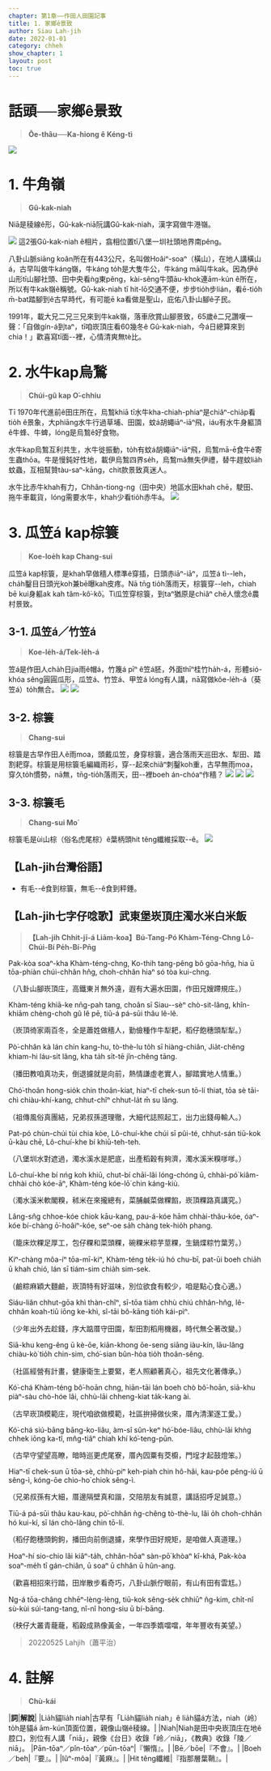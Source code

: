 ```yaml
---
chapter: 第1章——作田人田園記事
title: 1. 家鄉ê景致
author: Siau Lah-jih
date: 2022-01-01
category: chheh
show_chapter: 1
layout: post
toc: true
---
```


# 話頭──家鄉ê景致
> **Ōe-thâu──Ka-hiong ê Kéng-tì**

![](../too5/01/1-1-1.牛角嶺.jpg)

# 1. 牛角嶺 
> **Gû-kak-niah**

Niā是稜線ê形，Gû-kak-niā阮講Gû-kak-niah，漢字寫做牛港嶺。

![](../too5/01/1-1-2.牛角嶺.jpg)
這2張Gû-kak-niah ê相片，翕相位置tī八堡一圳社頭地界南pêng。

八卦山脈siāng koân所在有443公尺，名叫做Hoâiⁿ-soaⁿ（橫山），在地人講橫山á，古早叫做牛káng嶺，牛káng to̍h是大隻牛公，牛káng mā叫牛kak。因為伊ê山形tī山腳社頭、田中央看ǹg東pêng，kài-sêng牛頭āu-khok連ām-kún ê所在，所以有牛kak嶺ê稱號。Gû-kak-niah tī hit-lō交通不便，步步tio̍h步lián，看ē-tio̍h m̄-bat踏腳到ê古早時代，有可能ē ka看做是聖山，庇佑八卦山腳ê子民。

1991年，載大兄二兄三兄來到牛kak嶺，落車欣賞山腳景致，65歲ê二兄讚嘆一聲：「自做gín-á到taⁿ，tī咱崁頂庄看60幾冬ê Gû-kak-niah，今á日總算來到chia！」歡喜寫tī面--裡，心情清爽無tè比。

# 2. 水牛kap烏鶖
> **Chúi-gû kap O͘-chhiu**

Tī 1970年代進前ê田庄所在，烏鶖khiā tī水牛kha-chiah-phiaⁿ是chiâⁿ-chia̍p看tio̍h ê景象，大phiāng水牛行過草埔、田園，蚊á胡蠅iāⁿ-iāⁿ飛，iáu有水牛身軀頂ê牛蜂、牛蜱，lóng是烏鶖ê好食物。

水牛kap烏鶖互利共生，水牛徙振動，to̍h有蚊á胡蠅iāⁿ-iāⁿ飛，烏鶖mā-ē食牛ê寄生蟲thōa。牛是慢鈍好性地，載伊烏鶖四界se̍h，烏鶖mā無失伊禮，替牛趕蚊lia̍h蚊蟲，互相幫贊tàu-saⁿ-kāng，chit款景致真迷人。

水牛比赤牛khah有力，Chhân-tiong-ng（田中央）地區水田khah chē，駛田、拖牛車載貨，lóng需要水牛，khah少看tio̍h赤牛á。
![](../too5/01/1-2-2.水牛烏鶖.jpg)


# 3. 瓜笠á kap棕簑
> **Koe-loe̍h kap Chang-sui**

瓜笠á kap棕簑，是khah早做穡人標準ê穿插，日頭赤iāⁿ-iāⁿ，瓜笠á tì--leh，cha̍h鑿目日頭光koh兼bē曝kah皮疼。Nā tn̄g tio̍h落雨天，棕簑穿--leh，chiah bē kui身軀ak kah tâm-kô͘-kô͘。Tì瓜笠穿棕簑，到taⁿ猶原是chiâⁿ chē人懷念ê農村景致。

## 3-1. 瓜笠á／竹笠á
> **Koe-le̍h-á/Tek-le̍h-á**

笠á是作田人cha̍h日jia雨ê帽á，竹篾á pīⁿ ê笠á胚，外面thīⁿ桂竹ha̍h-á，形體sió-khóa sêng圓圓瓜形，瓜笠á、竹笠á、甲笠á lóng有人講，nā寫做kôe-le̍h-á（葵笠á）to̍h無合。
![](../too5/01/1-6-1.瓜笠仔.jpg)
![](../too5/01/1-6-2.竹笠仔.jpg)

## 3-2. 棕簑
> **Chang-sui**

棕簑是古早作田人ê雨moa，頭戴瓜笠，身穿棕簑，適合落雨天巡田水、犁田、踏割耙穿。棕簑是用棕簑毛編織雨衫，穿--起來chiâⁿ刺鑿koh重，古早無雨moa，穿久to̍h慣勢，nā無，tn̄g-tio̍h落雨天，田--裡boeh án-chóaⁿ作穡？
![](../too5/01/1-6-3.棕簑.jpg)
![](../too5/01/1-6-4.棕簑.jpg)
![](../too5/01/1-6-5.棕簑.jpg)

## 3-3. 棕簑毛
> **Chang-sui Mo͘**

棕簑毛是ùi山棕（俗名虎尾棕）ê葉柄頭hit têng纖維採取--ê。
![](../too5/01/1-6-6.棕樹.jpg)

## 【Lah-jih台灣俗語】
- 有毛--ê食到棕簑，無毛--ê食到秤錘。

## 【Lah-jih七字仔唸歌】武東堡崁頂庄濁水米白米飯
> **【Lah-jih Chhit-jī-á Liām-koa】Bú-Tang-Pó Khàm-Téng-Chng Lô-Chúi-Bí Pe̍h-Bí-Pn̄g**

Pak-kòa soaⁿ-kha Khàm-téng-chng, Ko-thih tang-pêng bô gōa-hn̄g,
hia ū tōa-phiàn chúi-chhân hn̂g, choh-chhân hiaⁿ só tòa kui-chng.

（八卦山腳崁頂庄，高鐵東爿無外遠，遐有大遍水田園，作田兄嫂蹛規庄。）

Khàm-téng khiā-ke nn̄g-pah tang, choân sī Siau--sèⁿ chò-sit-lâng,
khîn-khiām chèng-choh gû lê pē, tiū-á pá-sūi thâu lê-lê.

（崁頂徛家兩百冬，全是蕭姓做穡人，勤儉種作牛犁耙，稻仔飽穗頭犁犁。）

Pò͘-chhân kà lán chin kang-hu, tò-thè-lu to̍h sī hiàng-chiân,
Jia̍t-chêng khiam-hi láu-si̍t lâng, kha ta̍h si̍t-tē jîn-chêng tāng.

（播田教咱真功夫，倒退攄就是向前，熱情謙虛老實人，腳踏實地人情重。）

Chó͘-thoân hong-sio̍k chin thoân-kiat, hiaⁿ-tī chek-sun tō-lí thiat,
tōa sè tāi-chì chiàu-khí-kang, chhut-chîⁿ chhut-la̍t m̄ su lâng.

（祖傳風俗真團結，兄弟叔孫道理徹，大細代誌照起工，出力出錢毋輸人。）

Pat-pó chùn-chúi tùi chia kòe, Lô-chuí-khe chúi sī pûi-té,
chhut-sán tiū-kok ū-kàu chē, Lô-chuí-khe bí khiū-teh-teh.

（八堡圳水對遮過，濁水溪水是肥底，出產稻穀有夠濟，濁水溪米糗嗲嗲。）

Lô-chuí-khe bí nńg koh khiū, chut-bí chāi-lâi lóng-chóng ū,
chhài-pó͘ kiâm-chhài chò kóe-āⁿ, Khàm-téng kóe-lō͘ chin káng-kiù.

（濁水溪米軟閣糗，秫米在來攏總有，菜脯鹹菜做粿餡，崁頂粿路真講究。）

Lâng-sn̂g chhoe-kóe chiok kāu-kang, pau-á-kóe hām chhài-thâu-kóe,
óaⁿ-kóe bí-chàng ō͘-hoâiⁿ-kóe, seⁿ-oe sa̍h chàng tek-hio̍h phang.

（籠床炊粿足厚工，包仔粿和菜頭粿，碗粿米粽芋莖粿，生鍋煠粽竹葉芳。）

Kiⁿ-chàng môa-íⁿ tōa-mī-kiⁿ, Khàm-téng te̍k-iú hó chu-bī,
pat-ūi boeh chia̍h ū khah chió, lán sī tiám-sim chia̍h sim-sek.

（鹼粽麻穎大麵鹼，崁頂特有好滋味，別位欲食有較少，咱是點心食心適。）

Siáu-liân chhut-gōa khì thàn-chîⁿ, sī-tōa tiàm chhù chiú chhân-hn̂g,
lê-chhân koah-tiū iōng ke-khì, sî-tāi bô-kāng tio̍h kái-pìⁿ.

（少年出外去趁錢，序大踮厝守田園，犁田割稻用機器，時代無仝著改變。）

Siā-khu keng-êng ū kè-ōe, kiān-khong ōe-seng siāng iàu-kín,
lāu-lâng chiàu-kò͘ tio̍h chin-sim, chó͘-sian bûn-hòa tio̍h thoân-sêng.

（社區經營有計畫，健康衛生上要緊，老人照顧著真心，祖先文化著傳承。）

Kó͘-chá Khàm-téng bô͘-hoān chng, hiān-tāi lán boeh chò bô͘-hoān,
siā-khu piàⁿ-sàu chò-hóe lâi, chhù-lāi chheng-kiat ta̍k-kang ài.

（古早崁頂模範庄，現代咱欲做模範，社區拚掃做伙來，厝內清潔逐工愛。）

Kó͘-chá siú-bāng bāng-ko-liâu, àm-sî sûn-keⁿ hó͘-bóe-liâu,
chhù-lāi khǹg chhek iōng ka-tî, mn̂g-tiâⁿ chiah khí kó͘-teng-pūn.

（古早守望望高瞭，暗時巡更虎尾寮，厝內囥粟有茭櫥，門埕才起鼓燈笨。）

Hiaⁿ-tī chek-sun ū tōa-sè, chhù-piⁿ keh-piah chin hô-hâi,
kau-pôe pêng-iú ū sêng-ì, kóng-ōe chio-ho͘ chiok sêng-ì.

（兄弟叔孫有大細，厝邊隔壁真和諧，交陪朋友有誠意，講話招呼足誠意。）

Tiū-á pá-sūi thâu kau-kau, pò͘-chhân ǹg-chêng tò-thè-lu,
lâi o̍h choh-chhân hó kui-kí, sī lán chò-lâng chin tō-lí.

（稻仔飽穗頭鉤鉤，播田向前倒退攄，來學作田好規矩，是咱做人真道理。）

Hoaⁿ-hí sio-chio lâi kiâⁿ-ta̍h, chhân-hōaⁿ sàn-pō͘ khòaⁿ kî-khá,
Pak-kòa soaⁿ-me̍h tī gán-chiân, ū soaⁿ ū chhân ū hûn-ang.

（歡喜相招來行踏，田岸散步看奇巧，八卦山脈佇眼前，有山有田有雲尪。）

Ng-á tōa-châng chhēⁿ-lèng-lèng, tiū-kok sêng-se̍k chhiūⁿ n̂g-kim,
chi̍t-nî sù-kùi súi-tang-tang, nî-nî hong-siu ū bí-bāng.

（秧仔大叢青蘢蘢，稻穀成熟像黃金，一年四季媠噹噹，年年豐收有美望。）
> 20220525 Lahjih（蕭平治）

# 4. 註解
> **Chù-kái**

|**詞**|**解說**|
|Lia̍h貓lia̍h niah|古早有「Lia̍h貓lia̍h niah」ê lia̍h貓á方法，niah（岭）to̍h是貓á ām-kún頂面位置，親像山嶺ê稜線。|
|Niah|Niah是田中央崁頂庄在地ê腔口，別位有人講「niā」，親像《台日》收錄「岭／niā」，《教典》收錄「陵／niā」。
|Pān-tōaⁿ／pîn-tōaⁿ／pūn-tōaⁿ|『懶惰』。|
|Bē／bōe|『不會』。|
|Boeh／beh|『要』。|
|Iûⁿ-môa|『黃麻』。|
|Hit têng纖維|『指那層葉鞘』。|